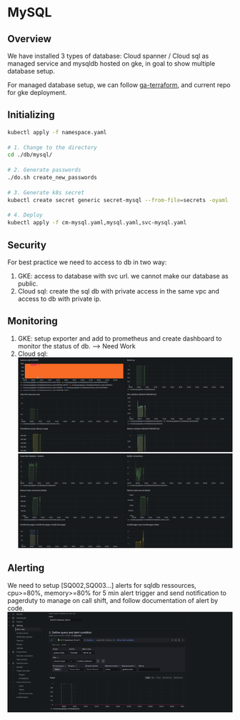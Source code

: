 # MySQL

## Overview

We have installed 3 types of database: Cloud spanner / Cloud sql as managed service and mysqldb hosted on gke, in goal to show multiple database setup. 

For managed database setup, we can follow [ga-terraform](https://github.com/marwenbhriz/ga-terraform), and current repo for gke deployment.

## Initializing

```sh
kubectl apply -f namespace.yaml

# 1. Change to the directory
cd ./db/mysql/

# 2. Generate passwords
./do.sh create_new_passwords

# 3. Generate k8s secret
kubectl create secret generic secret-mysql --from-file=secrets -oyaml

# 4. Deploy
kubectl apply -f cm-mysql.yaml,mysql.yaml,svc-mysql.yaml
```

## Security
For best practice we need to access to db in two way: 
1. GKE: access to database with svc url. we cannot make our database as public.
2. Cloud sql: create the sql db with private access in the same vpc and access to db with private ip.

## Monitoring
1. GKE: setup exporter and add to prometheus and create dashboard to monitor the status of db. --> Need Work
2. Cloud sql: 
![plot](../../img/img1.png)
![plot](../../img/img2.png)

## Alerting
We need to setup [SQ002,SQ003...] alerts for sqldb ressources, cpu>=80%, memory>=80% for 5 min alert trigger and send notification to pagerduty to manage on call shift, and follow documentation of alert by code. 
![plot](../../img/img3.png)
